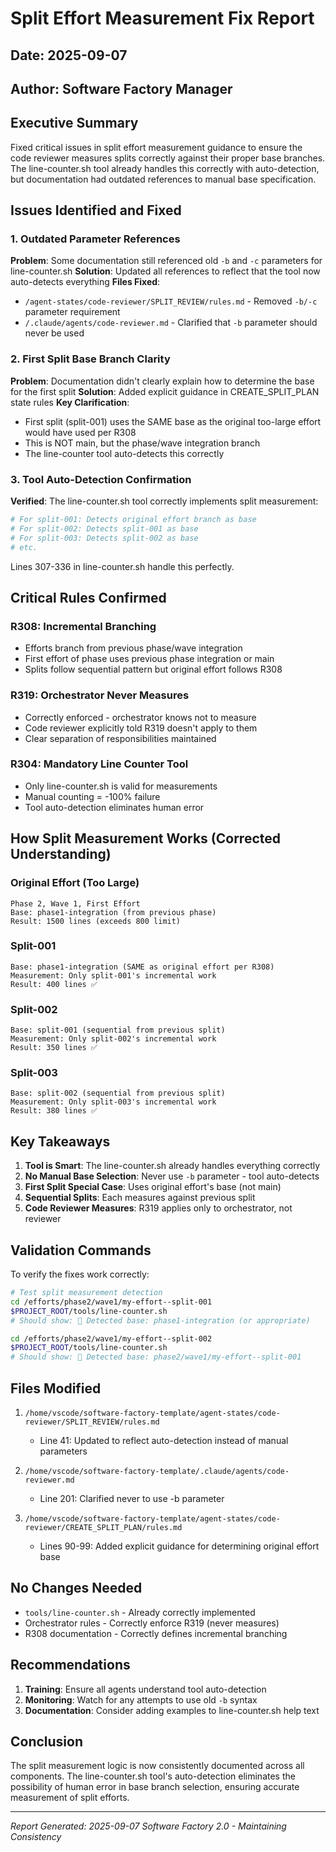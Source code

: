 # Split Effort Measurement Fix Report

## Date: 2025-09-07
## Author: Software Factory Manager

## Executive Summary

Fixed critical issues in split effort measurement guidance to ensure the code reviewer measures splits correctly against their proper base branches. The line-counter.sh tool already handles this correctly with auto-detection, but documentation had outdated references to manual base specification.

## Issues Identified and Fixed

### 1. **Outdated Parameter References**
**Problem**: Some documentation still referenced old `-b` and `-c` parameters for line-counter.sh
**Solution**: Updated all references to reflect that the tool now auto-detects everything
**Files Fixed**:
- `/agent-states/code-reviewer/SPLIT_REVIEW/rules.md` - Removed `-b/-c` parameter requirement
- `/.claude/agents/code-reviewer.md` - Clarified that `-b` parameter should never be used

### 2. **First Split Base Branch Clarity**
**Problem**: Documentation didn't clearly explain how to determine the base for the first split
**Solution**: Added explicit guidance in CREATE_SPLIT_PLAN state rules
**Key Clarification**: 
- First split (split-001) uses the SAME base as the original too-large effort would have used per R308
- This is NOT main, but the phase/wave integration branch
- The line-counter tool auto-detects this correctly

### 3. **Tool Auto-Detection Confirmation**
**Verified**: The line-counter.sh tool correctly implements split measurement:
```bash
# For split-001: Detects original effort branch as base
# For split-002: Detects split-001 as base  
# For split-003: Detects split-002 as base
# etc.
```
Lines 307-336 in line-counter.sh handle this perfectly.

## Critical Rules Confirmed

### R308: Incremental Branching
- Efforts branch from previous phase/wave integration
- First effort of phase uses previous phase integration or main
- Splits follow sequential pattern but original effort follows R308

### R319: Orchestrator Never Measures
- Correctly enforced - orchestrator knows not to measure
- Code reviewer explicitly told R319 doesn't apply to them
- Clear separation of responsibilities maintained

### R304: Mandatory Line Counter Tool
- Only line-counter.sh is valid for measurements
- Manual counting = -100% failure
- Tool auto-detection eliminates human error

## How Split Measurement Works (Corrected Understanding)

### Original Effort (Too Large)
```
Phase 2, Wave 1, First Effort
Base: phase1-integration (from previous phase)
Result: 1500 lines (exceeds 800 limit)
```

### Split-001
```
Base: phase1-integration (SAME as original effort per R308)
Measurement: Only split-001's incremental work
Result: 400 lines ✅
```

### Split-002
```
Base: split-001 (sequential from previous split)
Measurement: Only split-002's incremental work  
Result: 350 lines ✅
```

### Split-003
```
Base: split-002 (sequential from previous split)
Measurement: Only split-003's incremental work
Result: 380 lines ✅
```

## Key Takeaways

1. **Tool is Smart**: The line-counter.sh already handles everything correctly
2. **No Manual Base Selection**: Never use `-b` parameter - tool auto-detects
3. **First Split Special Case**: Uses original effort's base (not main)
4. **Sequential Splits**: Each measures against previous split
5. **Code Reviewer Measures**: R319 applies only to orchestrator, not reviewer

## Validation Commands

To verify the fixes work correctly:

```bash
# Test split measurement detection
cd /efforts/phase2/wave1/my-effort--split-001
$PROJECT_ROOT/tools/line-counter.sh
# Should show: 🎯 Detected base: phase1-integration (or appropriate)

cd /efforts/phase2/wave1/my-effort--split-002  
$PROJECT_ROOT/tools/line-counter.sh
# Should show: 🎯 Detected base: phase2/wave1/my-effort--split-001
```

## Files Modified

1. `/home/vscode/software-factory-template/agent-states/code-reviewer/SPLIT_REVIEW/rules.md`
   - Line 41: Updated to reflect auto-detection instead of manual parameters

2. `/home/vscode/software-factory-template/.claude/agents/code-reviewer.md`
   - Line 201: Clarified never to use -b parameter

3. `/home/vscode/software-factory-template/agent-states/code-reviewer/CREATE_SPLIT_PLAN/rules.md`
   - Lines 90-99: Added explicit guidance for determining original effort base

## No Changes Needed

- `tools/line-counter.sh` - Already correctly implemented
- Orchestrator rules - Correctly enforce R319 (never measures)
- R308 documentation - Correctly defines incremental branching

## Recommendations

1. **Training**: Ensure all agents understand tool auto-detection
2. **Monitoring**: Watch for any attempts to use old `-b` syntax
3. **Documentation**: Consider adding examples to line-counter.sh help text

## Conclusion

The split measurement logic is now consistently documented across all components. The line-counter.sh tool's auto-detection eliminates the possibility of human error in base branch selection, ensuring accurate measurement of split efforts.

---
*Report Generated: 2025-09-07*
*Software Factory 2.0 - Maintaining Consistency*